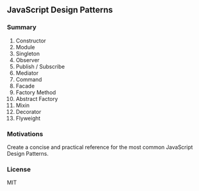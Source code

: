 ## JavaScript Design Patterns


### Summary

01) Constructor
02) Module
03) Singleton
04) Observer
05) Publish / Subscribe
06) Mediator
07) Command
08) Facade
09) Factory Method
10) Abstract Factory
11) Mixin
12) Decorator
13) Flyweight

### Motivations

Create a concise and practical reference for the most common JavaScript Design Patterns.


### License

MIT
